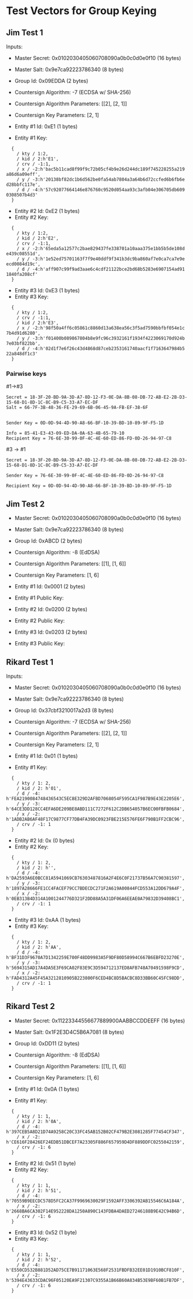 #  Test Vectors for Group Keying

## Jim Test 1

Inputs:

* Master Secret:  0x0102030405060708090a0b0c0d0e0f10 (16 bytes)
* Master Salt: 0x9e7ca92223786340 (8 bytes)
* Group Id: 0x09EDDA (2 bytes)
* Countersign Algorithm: -7 (ECDSA w/ SHA-256)
* Countersign Algorithm Parameters: [[2], [2, 1]]
* Countersign Key Parameters: [2, 1]

* Entity #1 Id: 0xE1 (1 bytes)
* Entity #1 Key:
~~~
  {
    / kty / 1:2, 
    / kid / 2:h'E1', 
    / crv / -1:1, 
    / x / -2:h'bac5b11cad8f99f9c72b05cf4b9e26d244dc189f745228255a219
a86d6a09eff', 
    / y / -3:h'20138bf82dc1b6d562be0fa54ab7804a3a64b6d72ccfed6b6fb6e
d28bbfc117e', 
    / d / -4:h'57c92077664146e876760c9520d054aa93c3afb04e306705db609
0308507b4d3'
  }
~~~

* Entity #2 Id: 0xE2 (1 bytes)
* Entity #2 Key:
~~~
  {
    / kty / 1:2, 
    / kid / 2:h'E2', 
    / crv / -1:1, 
    / x / -2:h'65eda5a12577c2bae829437fe338701a10aaa375e1bb5b5de108d
e439c08551d', 
    / y / -3:h'1e52ed75701163f7f9e40ddf9f341b3dc9ba860af7e0ca7ca7e9e
ecd0084d19c', 
    / d / -4:h'aff907c99f9ad3aae6c4cdf21122bce2bd68b5283e6907154ad91
1840fa208cf'
  }
~~~

* Entity #3 Id: 0xE3 (1 bytes)
* Entity #3 Key:
~~~
  {
    / kty / 1:2, 
    / crv / -1:1, 
    / kid / 2:h'E3', 
    / x / -2:h'98f50a4ff6c05861c8860d13a638ea56c3f5ad7590bbfbf054e1c
7b4d91d6280', 
    / y / -3:h'f01400b089867804b8e9fc96c3932161f1934f4223069170d924b
7e03bf822bb', 
    / d / -4:h'02d1f7e6f26c43d4868d87ceb2353161740aacf1f7163647984b5
22a848df1c3'
  }
~~~


### Pairwise keys

#1->#3

~~~~
Secret = 18-3F-20-BD-9A-3D-A7-8D-12-F3-0E-DA-8B-08-DB-72-AB-E2-2B-D3-15-68-D1-8D-1C-8C-B9-C5-33-A7-EC-DF
Salt = 66-7F-3B-48-36-FE-29-69-6B-06-45-9A-FB-EF-38-6F


Sender Key = 0D-0D-94-4D-90-A8-66-BF-10-39-BD-10-89-9F-F5-1D

Info = 85-41-E3-43-09-ED-DA-0A-63-4B-65-79-10
Recipient Key = 76-6E-30-99-0F-4C-4E-60-ED-86-FD-0D-26-94-97-C8
~~~~

#3 -> #1

~~~
Secret = 18-3F-20-BD-9A-3D-A7-8D-12-F3-0E-DA-8B-08-DB-72-AB-E2-2B-D3-15-68-D1-8D-1C-8C-B9-C5-33-A7-EC-DF

Sender Key = 76-6E-30-99-0F-4C-4E-60-ED-86-FD-0D-26-94-97-C8

Recipient Key = 0D-0D-94-4D-90-A8-66-BF-10-39-BD-10-89-9F-F5-1D
~~~


## Jim Test 2

* Master Secret:  0x0102030405060708090a0b0c0d0e0f10 (16 bytes)
* Master Salt: 0x9e7ca92223786340 (8 bytes)
* Group Id: 0xABCD (2 bytes)
* Countersign Algorithm: -8 (EdDSA)
* Countersign Algorithm Parameters: [[1], [1, 6]]
* Countersign Key Parameters: [1, 6]

* Entity #1 Id: 0x0001 (2 bytes)
* Entity #1 Public Key:

* Entity #2 Id: 0x0200 (2 bytes)
* Entity #2 Public Key:

* Entity #3 Id: 0x0203 (2 bytes)
* Entity #3 Public Key:


## Rikard Test 1

Inputs:

* Master Secret: 0x0102030405060708090a0b0c0d0e0f10 (16 bytes)
* Master Salt: 0x9e7ca92223786340 (8 bytes)
* Group Id: 0x37cbf3210017a2d3 (8 bytes)
* Countersign Algorithm: -7 (ECDSA w/ SHA-256)
* Countersign Algorithm Parameters: [[2], [2, 1]]
* Countersign Key Parameters: [2, 1]

* Entity #1 Id: 0x01 (1 bytes)
* Entity #1 Key:
~~~
  {
    / kty / 1: 2,
    / kid / 2: h'01',
    / d / -4: h'FEA2190084748436543C5EC8E329D2AFBD7068054F595CA1F987B9E43E2205E6',
    / y / -3: h'64CE3DD128CC4EFA6DE209BE8ABD111C7272F612C2DB654057B6EC00FBFB0684',
    / x / -2: h'1ADB2AB6AF48F17C9877CF77DB4FA39DC0923FBE215E576FE6F790B1FF2CBC96',
    / crv / -1: 1
  }
~~~

* Entity #2 Id: 0x (0 bytes)
* Entity #2 Key:
~~~
  {
    / kty / 1: 2,
    / kid / 2: h'',
    / d / -4: h'DA2593A6E0BCC81A5941069CB76303487816A2F4E6C0F21737B56A7C90381597',
    / y / -3: h'1897A28666FE1CC4FACEF79CC7BDECDC271F2A619A00844FCD553A12DD679A4F',
    / x / -2: h'0EB313B4D314A1001244776D321F2DD88A5A31DF06A6EEAE0A79832D39408BC1',
    / crv / -1: 1
  }
~~~

* Entity #3 Id: 0xAA (1 bytes)
* Entity #3 Key:
~~~
  {
    / kty / 1: 2,
    / kid / 2: h'AA',
    / d / -4: h'BF31D3F9670A7D1342259E700F48DD9983A5F9DF80D58994C667B6EBFD23270E',
    / y / -3: h'5694315AD17A4DA5E3F69CA02F83E9C3D594712137ED8AFB748A70491598F9CD',
    / x / -2: h'FAD4312A45F45A3212810905B223800F6CED4BC8D5BACBC8D33BB60C45FC98DD',
    / crv / -1: 1
  }
~~~


## Rikard Test 2

* Master Secret:  0x11223344556677889900AABBCCDDEEFF (16 bytes)
* Master Salt: 0x1F2E3D4C5B6A7081 (8 bytes)
* Group Id: 0xDD11 (2 bytes)
* Countersign Algorithm: -8 (EdDSA)
* Countersign Algorithm Parameters: [[1], [1, 6]]
* Countersign Key Parameters: [1, 6]

* Entity #1 Id: 0x0A (1 bytes)
* Entity #1 Key:
~~~
  {
    / kty / 1: 1,
    / kid / 2: h'0A',
    / d / -4: h'397CEB5A8D21D74A9258C20C33FC45AB152B02CF479B2E3081285F77454CF347',
    / x / -2: h'CE616F28426EF24EDB51DBCEF7A23305F886F657959D4DF889DDFC0255042159',
    / crv / -1: 6
  }
~~~

* Entity #2 Id: 0x51 (1 byte)
* Entity #2 Key:
~~~
  {
    / kty / 1: 1,
    / kid / 2: h'51',
    / d / -4: h'70559B9EECDC578D5FC2CA37F9969630029F1592AFF3306392AB15546C6A184A',
    / x / -2: h'2668BA6CA302F14E952228DA1250A890C143FDBA4DAED27246188B9E42C94B6D',
    / crv / -1: 6
  }
~~~

* Entity #3 Id: 0x52 (1 byte)
* Entity #3 Key:
~~~
  {
    / kty / 1: 1,
    / kid / 2: h'52',
    / d / -4: h'E550CD532B881D52AD75CE7B91171063E568F2531FBDFB32EE01D1910BCF810F',
    / x / -2: h'5394E43633CDAC96F05120EA9F21307C9355A1B66B60A834B53E9BF60B1FB7DF',
    / crv / -1: 6
  }
~~~
